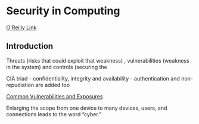 # Security in Computing 


[O'Reilly Link](https://learning.oreilly.com/library/view/security-in-computing/9780137891375/ch01.xhtml)

## Introduction

Threats (risks that could exploit that weakness) , vulnerabilities (weakness in the system) and controls (securing the 

CIA triad - confidentiality, integrity and availability - authentication and non-repudiation are added too


[Common Vulnerabilities and Exposures](https://www.cve.org)


Enlarging the scope from one device to many devices, users, and connections leads to the word “cyber.”


